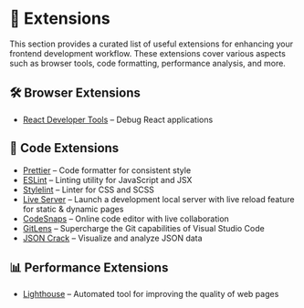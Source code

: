 # 🧩 Extensions

This section provides a curated list of useful extensions for enhancing your frontend development workflow. These extensions cover various aspects such as browser tools, code formatting, performance analysis, and more.

## **🛠️ Browser Extensions**
- [React Developer Tools](https://reactjs.org/blog/2019/08/15/new-react-devtools.html) – Debug React applications



## **🔧 Code Extensions**
- [Prettier](https://prettier.io/) – Code formatter for consistent style
- [ESLint](https://eslint.org/) – Linting utility for JavaScript and JSX
- [Stylelint](https://stylelint.io/) – Linter for CSS and SCSS
- [Live Server](https://marketplace.visualstudio.com/items?itemName=ritwick.developer-live-server) – Launch a development local server with live reload feature for static & dynamic pages
- [CodeSnaps](https://codesandbox.io/docs/editor-extensions) – Online code editor with live collaboration
- [GitLens](https://gitlens.amod.io/) – Supercharge the Git capabilities of Visual Studio Code
- [JSON Crack](https://jsoncrack.com/) – Visualize and analyze JSON data


## **📊 Performance Extensions**
- [Lighthouse](https://developers.google.com/web/tools/lighthouse) – Automated tool for improving the quality of web pages